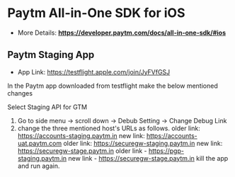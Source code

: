 # Paytm All-in-One SDK for iOS
* More Details: **https://developer.paytm.com/docs/all-in-one-sdk/#ios**

## Paytm Staging App
* App Link: https://testflight.apple.com/join/JyFVfGSJ

In the Paytm app downloaded from testflight make the below mentioned changes

Select Staging API for GTM
1. Go to side menu -> scroll down -> Debub Setting -> Change Debug Link
2. change the three mentioned host's URLs as follows.
older link: https://accounts-staging.paytm.in
new link:  https://accounts-uat.paytm.com
older link: https://securegw-staging.paytm.in
new link:  https://securegw-stage.paytm.in
older link - https://pgp-staging.paytm.in 
new link - https://securegw-stage.paytm.in
kill the app and run again.




